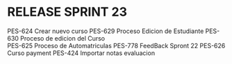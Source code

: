 # RELEASE SPRINT 23
PES-624 Crear nuevo curso 
PES-629 Proceso Edicion de Estudiante
PES-630 Proceso de edicion del Curso  
PES-625 Proceso de Automatriculas
PES-778 FeedBack Spront 22
PES-626 Curso payment
PES-424 Importar notas evaluacion